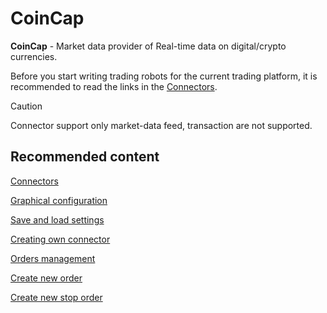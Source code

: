 # CoinCap

**CoinCap** \- Market data provider of Real\-time data on digital\/crypto currencies.

Before you start writing trading robots for the current trading platform, it is recommended to read the links in the [Connectors](API_Connectors.md). 

> [!CAUTION]
> Connector support only market\-data feed, transaction are not supported. 

## Recommended content

[Connectors](API_Connectors.md)

[Graphical configuration](API_ConnectorsUIConfiguration.md)

[Save and load settings](API_Connectors_SaveConnectorSettings.md)

[Creating own connector](ConnectorCreating.md)

[Orders management](Orders.md)

[Create new order](CreateNewOrder.md)

[Create new stop order](API_StopOrders.md)

